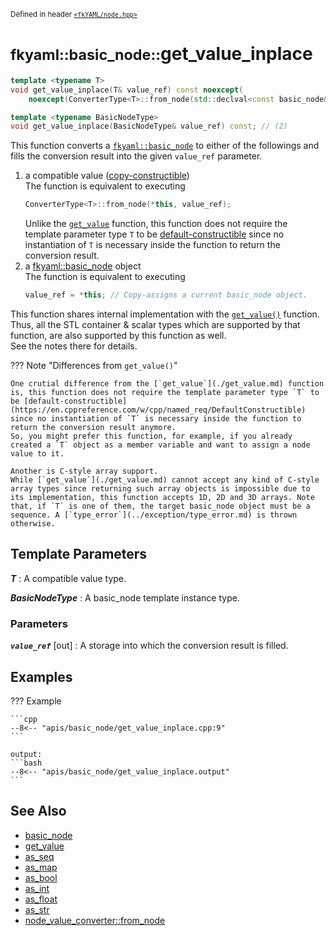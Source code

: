 <small>Defined in header [`<fkYAML/node.hpp>`](https://github.com/fktn-k/fkYAML/blob/develop/include/fkYAML/node.hpp)</small>

# <small>fkyaml::basic_node::</small>get_value_inplace

```cpp
template <typename T>
void get_value_inplace(T& value_ref) const noexcept(
    noexcept(ConverterType<T>::from_node(std::declval<const basic_node&>(), std::declval<T&>()))); // (1)

template <typename BasicNodeType>
void get_value_inplace(BasicNodeType& value_ref) const; // (2)
```

This function converts a [`fkyaml::basic_node`](./index.md) to either of the followings and fills the conversion result into the given `value_ref` parameter.  

1. a compatible value ([copy-constructible](https://en.cppreference.com/w/cpp/named_req/CopyConstructible))  
   The function is equivalent to executing  
   ```cpp
   ConverterType<T>::from_node(*this, value_ref);
   ```
   Unlike the [`get_value`](./get_value.md) function, this function does not require the template parameter type `T` to be [default-constructible](https://en.cppreference.com/w/cpp/named_req/DefaultConstructible) since no instantiation of `T` is necessary inside the function to return the conversion result.  
2. a [fkyaml::basic_node](./index.md) object  
   The function is equivalent to executing  
   ```cpp
   value_ref = *this; // Copy-assigns a current basic_node object.
   ```

This function shares internal implementation with the [`get_value()`](./get_value.md) function.  
Thus, all the STL container & scalar types which are supported by that function, are also supported by this function as well.  
See the notes there for details.  

??? Note "Differences from `get_value()`"

    One crutial difference from the [`get_value`](./get_value.md) function is, this function does not require the template parameter type `T` to be [default-constructible](https://en.cppreference.com/w/cpp/named_req/DefaultConstructible) since no instantiation of `T` is necessary inside the function to return the conversion result anymore.  
    So, you might prefer this function, for example, if you already created a `T` object as a member variable and want to assign a node value to it.  
    
    Another is C-style array support.  
    While [`get_value`](./get_value.md) cannot accept any kind of C-style array types since returning such array objects is impossible due to its implementation, this function accepts 1D, 2D and 3D arrays. Note that, if `T` is one of them, the target basic_node object must be a sequence. A [`type_error`](../exception/type_error.md) is thrown otherwise.

## **Template Parameters**

***T***
:   A compatible value type.  

***BasicNodeType***
:   A basic_node template instance type.  

### **Parameters**

***`value_ref`*** [out]
:   A storage into which the conversion result is filled.

## **Examples**

??? Example

    ```cpp
    --8<-- "apis/basic_node/get_value_inplace.cpp:9"
    ```

    output:
    ```bash
    --8<-- "apis/basic_node/get_value_inplace.output"
    ```

## **See Also**

* [basic_node](index.md)
* [get_value](get_value.md)
* [as_seq](as_seq.md)
* [as_map](as_map.md)
* [as_bool](as_bool.md)
* [as_int](as_int.md)
* [as_float](as_float.md)
* [as_str](as_str.md)
* [node_value_converter::from_node](../node_value_converter/from_node.md)
